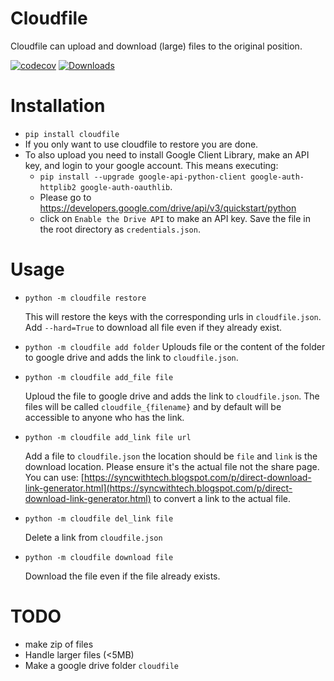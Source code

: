 # Cloudfile
Cloudfile can upload and download (large) files to the original position.


[![codecov](https://codecov.io/gh/takotab/cloudfile/branch/master/graph/badge.svg)](https://codecov.io/gh/takotab/cloudfile) [![Downloads](https://pepy.tech/badge/cloudfile)](https://pepy.tech/project/cloudfile)

# Installation
- `pip install cloudfile`
- If you only want to use cloudfile to restore you are done. 
- To also upload you need to install Google Client Library, make an API key, and login to your google account. This means executing:
  -  `pip install --upgrade google-api-python-client google-auth-httplib2 google-auth-oauthlib`.
  - Please go to https://developers.google.com/drive/api/v3/quickstart/python
  - click on `Enable the Drive API` to make an API key. Save the file in the root directory as `credentials.json`.

# Usage
- `python -m cloudfile restore`

    This will restore the keys with the corresponding urls in `cloudfile.json`. Add `--hard=True` to download all file even if they already exist.

- `python -m cloudfile add folder`
    Uplouds file or the content of the folder to google drive and adds the link to `cloudfile.json`. 

- `python -m cloudfile add_file file`

    Uploud the file to google drive and adds the link to `cloudfile.json`.  The files will be called `cloudfile_{filename}` and by default will be accessible to anyone who has the link.

- `python -m cloudfile add_link file url`

    Add a file to `cloudfile.json` the location should be `file` and `link` is the download location. Please ensure it's the actual file not the share page.
    You can use: [https://syncwithtech.blogspot.com/p/direct-download-link-generator.html](https://syncwithtech.blogspot.com/p/direct-download-link-generator.html) to convert a link to the actual file.

- `python -m cloudfile del_link file`

    Delete a link from `cloudfile.json`

- `python -m cloudfile download file`

    Download the file even if the file already exists.

# TODO
- make zip of files
- Handle larger files (<5MB)
- Make a google drive folder `cloudfile` 
